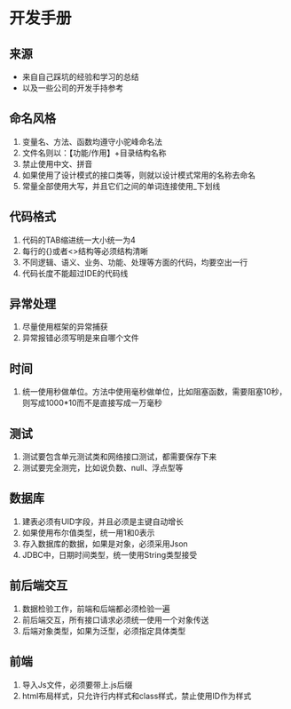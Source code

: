 # 开发手册

## 来源

- 来自自己踩坑的经验和学习的总结
- 以及一些公司的开发手持参考

## 命名风格

1. 变量名、方法、函数均遵守小驼峰命名法
2. 文件名则以：【功能/作用】+目录结构名称
3. 禁止使用中文、拼音
4. 如果使用了设计模式的接口类等，则就以设计模式常用的名称去命名
5. 常量全部使用大写，并且它们之间的单词连接使用_下划线

## 代码格式

1. 代码的TAB缩进统一大小统一为4
2. 每行的{}或者<>结构等必须结构清晰
3. 不同逻辑、语义、业务、功能、处理等方面的代码，均要空出一行
4. 代码长度不能超过IDE的代码线

## 异常处理

1. 尽量使用框架的异常捕获
2. 异常报错必须写明是来自哪个文件

## 时间

1. 统一使用秒做单位。方法中使用毫秒做单位，比如阻塞函数，需要阻塞10秒，则写成1000*10而不是直接写成一万毫秒

## 测试

1. 测试要包含单元测试类和网络接口测试，都需要保存下来
2. 测试要完全测完，比如说负数、null、浮点型等

## 数据库

1. 建表必须有UID字段，并且必须是主键自动增长
2. 如果使用布尔值类型，统一用1和0表示
3. 存入数据库的数据，如果是对象，必须采用Json
4. JDBC中，日期时间类型，统一使用String类型接受

## 前后端交互

1. 数据检验工作，前端和后端都必须检验一遍
2. 前后端交互，所有接口请求必须统一使用一个对象传送
3. 后端对象类型，如果为泛型，必须指定具体类型

## 前端

1. 导入Js文件，必须要带上.js后缀
1. html布局样式，只允许行内样式和class样式，禁止使用ID作为样式